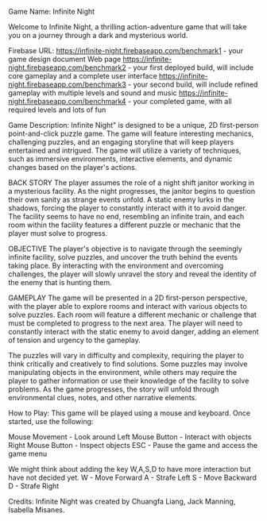 Game Name: Infinite Night

Welcome to Infinite Night, a thrilling action-adventure game that will take you on a journey through a dark and mysterious world.

Firebase URL:
https://infinite-night.firebaseapp.com/benchmark1 - your game design document Web page
https://infinite-night.firebaseapp.com/benchmark2 - your first deployed build, will include core gameplay and a complete user interface
https://infinite-night.firebaseapp.com/benchmark3 - your second build, will include refined gameplay with multiple levels and sound and music
https://infinite-night.firebaseapp.com/benchmark4 - your completed game, with all required levels and lots of fun

Game Description:
Infinite Night" is designed to be a unique, 2D first-person point-and-click puzzle game. The game will feature interesting mechanics, challenging puzzles, and an engaging storyline that will keep players entertained and intrigued. The game will utilize a variety of techniques, such as immersive environments, interactive elements, and dynamic changes based on the player's actions.

BACK STORY
The player assumes the role of a night shift janitor working in a mysterious facility. As the night progresses, the janitor begins to question their own sanity as strange events unfold. A static enemy lurks in the shadows, forcing the player to constantly interact with it to avoid danger. The facility seems to have no end, resembling an infinite train, and each room within the facility features a different puzzle or mechanic that the player must solve to progress.


OBJECTIVE
The player's objective is to navigate through the seemingly infinite facility, solve puzzles, and uncover the truth behind the events taking place. By interacting with the environment and overcoming challenges, the player will slowly unravel the story and reveal the identity of the enemy that is hunting them.

GAMEPLAY
The game will be presented in a 2D first-person perspective, with the player able to explore rooms and interact with various objects to solve puzzles. Each room will feature a different mechanic or challenge that must be completed to progress to the next area. The player will need to constantly interact with the static enemy to avoid danger, adding an element of tension and urgency to the gameplay.

The puzzles will vary in difficulty and complexity, requiring the player to think critically and creatively to find solutions. Some puzzles may involve manipulating objects in the environment, while others may require the player to gather information or use their knowledge of the facility to solve problems. As the game progresses, the story will unfold through environmental clues, notes, and other narrative elements.

How to Play:
This game will be played using a mouse and keyboard. Once started, use the following:

Mouse Movement - Look around
Left Mouse Button - Interact with objects
Right Mouse Button - Inspect objects
ESC - Pause the game and access the game menu

We might think about adding the key W,A,S,D to have more interaction but have not decided yet.
W - Move Forward
A - Strafe Left
S - Move Backward
D - Strafe Right


Credits:
Infinite Night was created by Chuangfa Liang, Jack Manning, Isabella Misanes.
